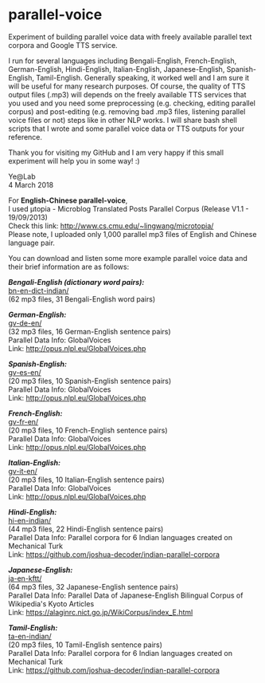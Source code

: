 # parallel-voice

Experiment of building parallel voice data with freely available parallel text corpora and Google TTS service.

I run for several languages including Bengali-English, French-English, German-English, Hindi-English, Italian-English, Japanese-English, Spanish-English, Tamil-English. Generally speaking, it worked well and I am sure it will be useful for many research purposes. Of course, the quality of TTS output files (.mp3) will depends on the freely available TTS services that you used and you need some preprocessing (e.g. checking, editing parallel corpus) and post-editing (e.g. removing bad .mp3 files, listening parallel voice files or not) steps like in other NLP works. I will share bash shell scripts that I wrote and some parallel voice data or TTS outputs for your reference.  

Thank you for visiting my GitHub and I am very happy if this small experiment will help you in some way! :)

Ye@Lab  
4 March 2018  


For **English-Chinese parallel-voice**,  
I used μtopia - Microblog Translated Posts Parallel Corpus (Release V1.1 - 19/09/2013)  
Check this link: http://www.cs.cmu.edu/~lingwang/microtopia/  
Please note, I uploaded only 1,000 parallel mp3 files of English and Chinese language pair.

You can download and listen some more example parallel voice data and their brief information are as follows:

***Bengali-English (dictionary word pairs):***  
[bn-en-dict-indian/](https://github.com/ye-kyaw-thu/parallel-voice/tree/master/example-tts-outputs/bn-en-dict-indian)  
(62 mp3 files, 31 Bengali-English word pairs)  


***German-English:***  
[gv-de-en/](https://github.com/ye-kyaw-thu/parallel-voice/tree/master/example-tts-outputs/gv-de-en)  
(32 mp3 files, 16 German-English sentence pairs)  
Parallel Data Info: GlobalVoices  
Link: http://opus.nlpl.eu/GlobalVoices.php  

***Spanish-English:***  
[gv-es-en/](https://github.com/ye-kyaw-thu/parallel-voice/tree/master/example-tts-outputs/gv-es-en)  
(20 mp3 files, 10 Spanish-English sentence pairs)  
Parallel Data Info: GlobalVoices  
Link: http://opus.nlpl.eu/GlobalVoices.php  

***French-English:***  
[gv-fr-en/](https://github.com/ye-kyaw-thu/parallel-voice/tree/master/example-tts-outputs/gv-fr-en)  
(20 mp3 files, 10 French-English sentence pairs)  
Parallel Data Info: GlobalVoices  
Link: http://opus.nlpl.eu/GlobalVoices.php  

***Italian-English:***  
[gv-it-en/](https://github.com/ye-kyaw-thu/parallel-voice/tree/master/example-tts-outputs/gv-it-en)  
(20 mp3 files, 10 Italian-English sentence pairs)  
Parallel Data Info: GlobalVoices  
Link: http://opus.nlpl.eu/GlobalVoices.php  

***Hindi-English:***  
[hi-en-indian/](https://github.com/ye-kyaw-thu/parallel-voice/tree/master/example-tts-outputs/hi-en-indian)  
(44 mp3 files, 22 Hindi-English sentence pairs)  
Parallel Data Info: Parallel corpora for 6 Indian languages created on Mechanical Turk   
Link: https://github.com/joshua-decoder/indian-parallel-corpora  

***Japanese-English:***  
[ja-en-kftt/](https://github.com/ye-kyaw-thu/parallel-voice/tree/master/example-tts-outputs/ja-en-kftt)  
(64 mp3 files, 32 Japanese-English sentence pairs)  
Parallel Data Info: Parallel Data of Japanese-English Bilingual Corpus of Wikipedia's Kyoto Articles  
Link: https://alaginrc.nict.go.jp/WikiCorpus/index_E.html  

***Tamil-English:***  
[ta-en-indian/](https://github.com/ye-kyaw-thu/parallel-voice/tree/master/example-tts-outputs/ta-en-indian)  
(20 mp3 files, 10 Tamil-English sentence pairs)  
Parallel Data Info: Parallel corpora for 6 Indian languages created on Mechanical Turk   
Link: https://github.com/joshua-decoder/indian-parallel-corpora  




